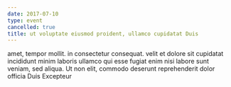 ```yaml
---
date: 2017-07-10
type: event
cancelled: true
title: ut voluptate eiusmod proident, ullamco cupidatat Duis
---
```

amet, tempor mollit. in consectetur consequat. velit et dolore sit cupidatat incididunt minim laboris ullamco qui esse fugiat enim nisi labore sunt veniam, sed aliqua. Ut non elit, commodo deserunt reprehenderit dolor officia Duis Excepteur